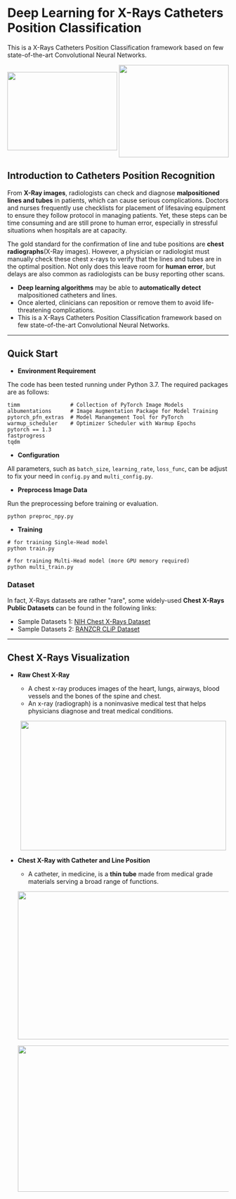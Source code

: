 # Deep Learning for X-Rays Catheters Position Classification

This is a X-Rays Catheters Position Classification framework based on few state-of-the-art Convolutional Neural Networks.


<p align="center">
    <img align="center" src="https://github.com/ArgentLo/X-Rays-Lines-and-Catheters-Classification/blob/main/imgs/Endotracheal.jpg" width="250" height="178">
    <img align="center" src="https://github.com/ArgentLo/X-Rays-Lines-and-Catheters-Classification/blob/main/imgs/nasogastric.png" width="250" height="210">
</p>



## Introduction to Catheters Position Recognition

From **X-Ray images**, radiologists can check and diagnose **malpositioned lines and tubes** in patients, which can cause serious complications. 
Doctors and nurses frequently use checklists for placement of lifesaving equipment to ensure they follow protocol in managing patients. 
Yet, these steps can be time consuming and are still prone to human error, especially in stressful situations when hospitals are at capacity.

The gold standard for the confirmation of line and tube positions are **chest radiographs**(X-Ray images). 
However, a physician or radiologist must manually check these chest x-rays to verify that the lines and tubes are in the optimal position. 
Not only does this leave room for **human error**, but delays are also common as radiologists can be busy reporting other scans. 

- **Deep learning algorithms** may be able to **automatically detect** malpositioned catheters and lines.
- Once alerted, clinicians can reposition or remove them to avoid life-threatening complications.
- This is a X-Rays Catheters Position Classification framework based on few state-of-the-art Convolutional Neural Networks.

----

## Quick Start

- **Environment Requirement**

The code has been tested running under Python 3.7. The required packages are as follows:

```
timm                # Collection of PyTorch Image Models 
albumentations      # Image Augmentation Package for Model Training
pytorch_pfn_extras  # Model Manangement Tool for PyTorch
warmup_scheduler    # Optimizer Scheduler with Warmup Epochs 
pytorch == 1.3
fastprogress
tqdm
```

- **Configuration**

All parameters, such as `batch_size`, `learning_rate`, `loss_func`, can be adjust to fix your need in `config.py` and `multi_config.py`.

- **Preprocess Image Data**

Run the preprocessing before training or evaluation.

```python
python preproc_npy.py
```

- **Training** 

```pyton
# for training Single-Head model
python train.py

# for training Multi-Head model (more GPU memory required)
python multi_train.py
```

### Dataset

In fact, X-Rays datasets are rather "rare", some widely-used **Chest X-Rays Public Datasets** can be found in the following links:

- Sample Datasets 1: [NIH Chest X-Rays Dataset](https://www.kaggle.com/nih-chest-xrays/data)
- Sample Datasets 2: [RANZCR CLiP Dataset](https://www.kaggle.com/c/ranzcr-clip-catheter-line-classification/data)

----


## Chest X-Rays Visualization

- **Raw Chest X-Ray**
    - A chest x-ray produces images of the heart, lungs, airways, blood vessels and the bones of the spine and chest. 
    - An x-ray (radiograph) is a noninvasive medical test that helps physicians diagnose and treat medical conditions.
    
    <p align="center">
        <img src="https://github.com/ArgentLo/X-Rays-Lines-and-Catheters-Classification/blob/main/imgs/raw0.png" width="467.6" height="294">
    </p>

- **Chest X-Ray with Catheter and Line Position**
    - A catheter, in medicine, is a **thin tube** made from medical grade materials serving a broad range of functions.
    
    <p align="center">
        <img src="https://github.com/ArgentLo/X-Rays-Lines-and-Catheters-Classification/blob/main/imgs/draw1.png" width="750" height="336">
    </p>

    <p align="center">
        <img src="https://github.com/ArgentLo/X-Rays-Lines-and-Catheters-Classification/blob/main/imgs/draw2.png" width="750" height="332">
    </p>








